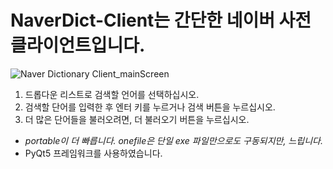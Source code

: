 ﻿# NaverDict-Client는 간단한 네이버 사전 클라이언트입니다.

![Naver Dictionary Client_mainScreen](https://user-images.githubusercontent.com/61839345/107855805-e8b82080-6e67-11eb-9bd0-1fca21e0650f.gif)
1. 드롭다운 리스트로 검색할 언어를 선택하십시오. 
2. 검색할 단어를 입력한 후 엔터 키를 누르거나 검색 버튼을 누르십시오.
3. 더 많은 단어들을 불러오려면, 더 불러오기 버튼을 누르십시오.

* *portable이 더 빠릅니다. onefile은 단일 exe 파일만으로도 구동되지만, 느립니다.*
* PyQt5 프레임워크를 사용하였습니다.
